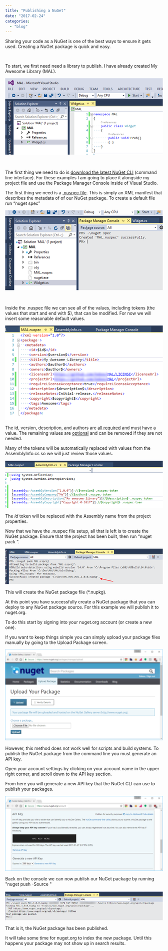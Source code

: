 ```yaml
---
title: "Publishing a NuGet"
date: "2017-02-24"
categories: 
  - "blog"
---
```


Sharing your code as a NuGet is one of the best ways to ensure it gets used. Creating a NuGet package is quick and easy.

 

To start, we first need need a library to publish. I have already created My Awesome Library (MAL).

![](images/PublishingANuget-3.png)

 

The first thing we need to do is [download the latest NuGet CLI](https://dist.nuget.org/index.html) (command line interface). For these examples I am going to place it alongside my project file and use the Package Manager Console inside of Visual Studio.

The first thing we need is a [.nuspec file](https://docs.nuget.org/Create/NuSpec-Reference). This is simply an XML manifest that describes the metadata of of our NuGet package. To create a default file run “nuget spec”

![](images/PublishingANuget-1.png)

 

Inside the .nuspec file we can see all of the values, including tokens (the values that start and end with $), that can be modified. For now we will insert some reasonable default values.

![](images/PublishingANuget-7.png)

The id, version, description, and authors are [all required](https://docs.microsoft.com/en-us/nuget/schema/nuspec#required-metadata-elements) and must have a value. The remaining values are [optional](https://docs.microsoft.com/en-us/nuget/schema/nuspec#optional-metadata-elements) and can be removed if they are not needed.

Many of the tokens will be automatically replaced with values from the AssemblyInfo.cs so we will just review those values.

![](images/PublishingANuget-5.png)

The $id$ token will be replaced with the Assembly name from the project properties.

Now that we have the .nuspec file setup, all that is left is to create the NuGet package. Ensure that the project has been built, then run “nuget pack <project file>”.

![](images/PublishingANuget-6.png)

This will create the NuGet package file (\*.nupkg).

At this point you have successfully create a NuGet package that you can deploy to any NuGet package source. For this example we will publish it to nuget.org.

To do this start by signing into your nuget.org account (or create a new one).

If you want to keep things simple you can simply upload your package files manually by going to the Upload Package screen.

![](images/PublishingANuget-2.png)

However, this method does not work well for scripts and build systems. To publish the NuGet package from the command line you must generate an API key.

Open your account settings by clicking on your account name in the upper right corner, and scroll down to the API key section.

From here you will generate a new API key that the NuGet CLI can use to publish your packages.

![](images/PublishingANuget-8.png)

Back on the console we can now publish our NuGet package by running "nuget push <Path to package file> <API key> -Source "

![](images/PublishingANuget-4.png)

That is it, the NuGet package has been published.

It will take some time for nuget.org to index the new package. Until this happens your package may not show up in search results.

